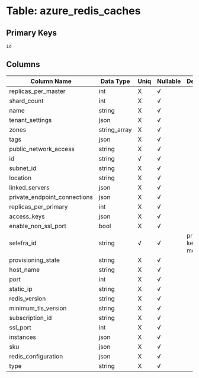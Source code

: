 # Table: azure_redis_caches

## Primary Keys 

```
id
```


## Columns 

|  Column Name   |  Data Type  | Uniq | Nullable | Description | 
|  ----  | ----  | ----  | ----  | ---- | 
| replicas_per_master | int | X | √ |  | 
| shard_count | int | X | √ |  | 
| name | string | X | √ |  | 
| tenant_settings | json | X | √ |  | 
| zones | string_array | X | √ |  | 
| tags | json | X | √ |  | 
| public_network_access | string | X | √ |  | 
| id | string | √ | √ |  | 
| subnet_id | string | X | √ |  | 
| location | string | X | √ |  | 
| linked_servers | json | X | √ |  | 
| private_endpoint_connections | json | X | √ |  | 
| replicas_per_primary | int | X | √ |  | 
| access_keys | json | X | √ |  | 
| enable_non_ssl_port | bool | X | √ |  | 
| selefra_id | string | √ | √ | primary keys value md5 | 
| provisioning_state | string | X | √ |  | 
| host_name | string | X | √ |  | 
| port | int | X | √ |  | 
| static_ip | string | X | √ |  | 
| redis_version | string | X | √ |  | 
| minimum_tls_version | string | X | √ |  | 
| subscription_id | string | X | √ |  | 
| ssl_port | int | X | √ |  | 
| instances | json | X | √ |  | 
| sku | json | X | √ |  | 
| redis_configuration | json | X | √ |  | 
| type | string | X | √ |  | 


